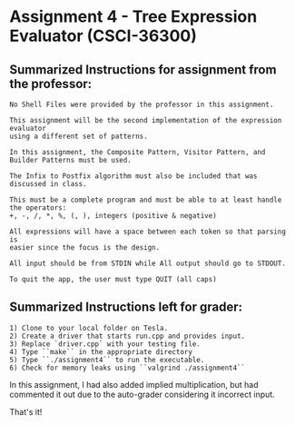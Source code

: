 # Assignment 4 - Tree Expression Evaluator (CSCI-36300)


## Summarized Instructions for assignment from the professor:  
    No Shell Files were provided by the professor in this assignment.  

    This assignment will be the second implementation of the expression evaluator
    using a different set of patterns.

    In this assignment, the Composite Pattern, Visitor Pattern, and Builder Patterns must be used.

    The Infix to Postfix algorithm must also be included that was discussed in class.  

    This must be a complete program and must be able to at least handle the operators:  
    +, -, /, *, %, (, ), integers (positive & negative)  

    All expressions will have a space between each token so that parsing is 
    easier since the focus is the design.

    All input should be from STDIN while All output should go to STDOUT.  

    To quit the app, the user must type QUIT (all caps)  


## Summarized Instructions left for grader:  
    1) Clone to your local folder on Tesla.  
    2) Create a driver that starts run.cpp and provides input.
    3) Replace `driver.cpp` with your testing file.  
    4) Type ``make`` in the appropriate directory   
    5) Type ``./assignment4`` to run the executable.  
    6) Check for memory leaks using ``valgrind ./assignment4``  


In this assignment, I had also added implied multiplication, but had commented it out due to the auto-grader considering it incorrect input.


That's it!